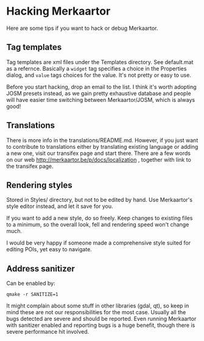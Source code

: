 # Hacking Merkaartor

Here are some tips if you want to hack or debug Merkaartor.

## Tag templates

Tag templates are xml files under the Templates directory. See default.mat as a
refernce. Basically a `widget` tag specifies a choice in the Properties dialog,
and `value` tags choices for the value. It's not pretty or easy to use.

Before you start hacking, drop an email to the list. I think it's worth adopting
JOSM presets instead, as we gain pretty exhaustive database and people will have
easier time switching between Merkaartor/JOSM, which is always good!

## Translations

There is more info in the translations/README.md. However, if you just want to
contribute to translations either by translating existing language or adding a
new one, visit our transifex page and start there. There are a few words on our
web http://merkaartor.be/p/docs/localization , together with link to the
transifex page.

## Rendering styles

Stored in Styles/ directory, but not to be edited by hand. Use Merkaartor's
style editor instead, and let it save for you.

If you want to add a new style, do so freely. Keep changes to existing files to
a minimum, so the overall look, fell and rendering speed won't change much.

I would be very happy if someone made a comprehensive style suited for editing
POIs, yet easy to navigate.

## Address sanitizer

Can be enabled by:

```
qmake -r SANITIZE=1
```

It might complain about some stuff in other libraries (gdal, qt), so keep in
mind these are not our responsibilities for the most case. Usually all the bugs
detected are severe and should be reported. Even running Merkaartor with
sanitizer enabled and reporting bugs is a huge benefit, though there is severe
performance hit involved.
